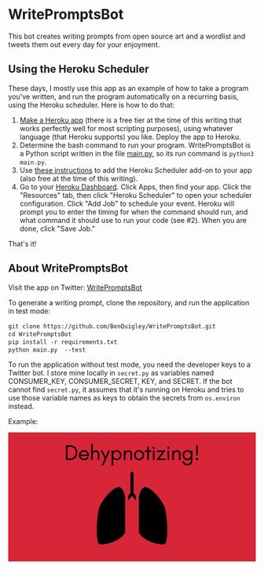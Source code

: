 # WritePromptsBot

This bot creates writing prompts from open source art and a wordlist and tweets them out every day
for your enjoyment.

## Using the Heroku Scheduler

These days, I mostly use this app as an example of how to take a program you've written, and run the
program automatically on a recurring basis, using the Heroku scheduler. Here is how to do that:

1. [Make a Heroku app](https://devcenter.heroku.com/articles/creating-apps) (there is a free tier at
   the time of this writing that works perfectly well for most scripting purposes), using whatever
   language (that Heroku supports) you like. Deploy the app to Heroku.
2. Determine the bash command to run your program. WritePromptsBot is a Python script written in the
   file [main.py](https://github.com/BenQuigley/WritePromptsBot/blob/master/main.py), so its run
   command is `python3 main.py`.
3. Use [these instructions](https://devcenter.heroku.com/articles/scheduler) to add the Heroku
   Scheduler add-on to your app (also free at the time of this writing).
4. Go to your [Heroku Dashboard](https://dashboard.heroku.com). Click Apps, then find your app.
   Click the "Resources" tab, then click "Heroku Scheduler" to open your scheduler configuration.
   Click "Add Job" to schedule your event. Heroku will prompt you to enter the timing for when the
   command should run, and what command it should use to run your code (see #2). When you are done,
   click "Save Job."

That's it!

## About WritePromptsBot

Visit the app on Twitter: [WritePromptsBot](https://twitter.com/WritePromptsBot)

To generate a writing prompt, clone the repository, and run the application in
test mode:

    git clone https://github.com/BenQuigley/WritePromptsBot.git
    cd WritePromptsBot
    pip install -r requirements.txt
    python main.py  --test

To run the application without test mode, you need the developer keys to a
Twitter bot. I store mine locally in `secret.py` as variables named
CONSUMER_KEY, CONSUMER_SECRET, KEY, and SECRET. If the bot cannot find
`secret.py`, it assumes that it's running on Heroku and tries to use those
variable names as keys to obtain the secrets from `os.environ` instead.

Example:

![](example.png "Example")
